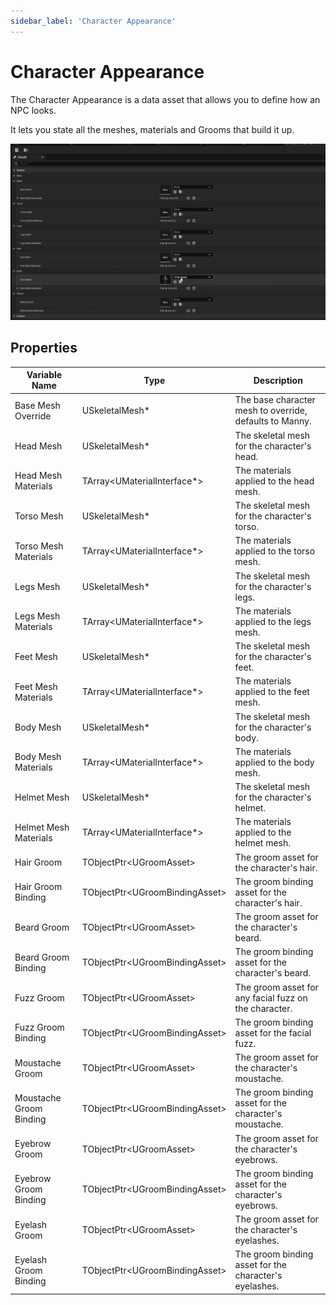 ```yaml
---
sidebar_label: 'Character Appearance'
---
```


# Character Appearance

The Character Appearance is a data asset that allows you to define how an NPC looks.

It lets you state all the meshes, materials and Grooms that build it up.

![character-appearence-dataasset.webp](..%2F..%2F..%2F..%2F..%2Fstatic%2Fimg%2Finventory%2Fcharacter-appearence-dataasset.webp)

## Properties

| Variable Name           | Type                             | Description                                             |
|-------------------------|----------------------------------|---------------------------------------------------------|
| Base Mesh Override      | USkeletalMesh*                   | The base character mesh to override, defaults to Manny. |
| Head Mesh               | USkeletalMesh*                   | The skeletal mesh for the character's head.             |
| Head Mesh Materials     | TArray\<UMaterialInterface*\>    | The materials applied to the head mesh.                 |
| Torso Mesh              | USkeletalMesh*                   | The skeletal mesh for the character's torso.            |
| Torso Mesh Materials    | TArray\<UMaterialInterface*\>    | The materials applied to the torso mesh.                |
| Legs Mesh               | USkeletalMesh*                   | The skeletal mesh for the character's legs.             |
| Legs Mesh Materials     | TArray\<UMaterialInterface*\>    | The materials applied to the legs mesh.                 |
| Feet Mesh               | USkeletalMesh*                   | The skeletal mesh for the character's feet.             |
| Feet Mesh Materials     | TArray\<UMaterialInterface*\>    | The materials applied to the feet mesh.                 |
| Body Mesh               | USkeletalMesh*                   | The skeletal mesh for the character's body.             |
| Body Mesh Materials     | TArray\<UMaterialInterface*\>    | The materials applied to the body mesh.                 |
| Helmet Mesh             | USkeletalMesh*                   | The skeletal mesh for the character's helmet.           |
| Helmet Mesh Materials   | TArray\<UMaterialInterface*\>    | The materials applied to the helmet mesh.               |
| Hair Groom              | TObjectPtr\<UGroomAsset\>        | The groom asset for the character's hair.               |
| Hair Groom Binding      | TObjectPtr\<UGroomBindingAsset\> | The groom binding asset for the character's hair.       |
| Beard Groom             | TObjectPtr\<UGroomAsset\>        | The groom asset for the character's beard.              |
| Beard Groom Binding     | TObjectPtr\<UGroomBindingAsset\> | The groom binding asset for the character's beard.      |
| Fuzz Groom              | TObjectPtr\<UGroomAsset\>        | The groom asset for any facial fuzz on the character.   |
| Fuzz Groom Binding      | TObjectPtr\<UGroomBindingAsset\> | The groom binding asset for the facial fuzz.            |
| Moustache Groom         | TObjectPtr\<UGroomAsset\>        | The groom asset for the character's moustache.          |
| Moustache Groom Binding | TObjectPtr\<UGroomBindingAsset\> | The groom binding asset for the character's moustache.  |
| Eyebrow Groom           | TObjectPtr\<UGroomAsset\>        | The groom asset for the character's eyebrows.           |
| Eyebrow Groom Binding   | TObjectPtr\<UGroomBindingAsset\> | The groom binding asset for the character's eyebrows.   |
| Eyelash Groom           | TObjectPtr\<UGroomAsset\>        | The groom asset for the character's eyelashes.          |
| Eyelash Groom Binding   | TObjectPtr\<UGroomBindingAsset\> | The groom binding asset for the character's eyelashes.  |
